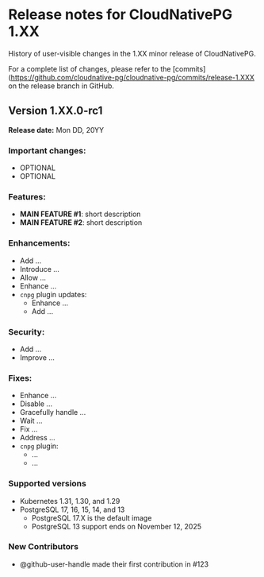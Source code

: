 <!--

Copy this file inside `docs/src/release_notes/v1.XX.md`, making
sure you remove this comment.

Create a spreadsheet with the list of commits since the last minor release:

Use the last known tag on `main` branch as a start (e.g. LAST_TAG=v1.25.1).

```bash
LAST_TAG=v1.25.1
git checkout main
git log ${LAST_TAG}.. --oneline --pretty="format:%h;%s" > log.csv
```
-->
# Release notes for CloudNativePG 1.XX

History of user-visible changes in the 1.XX minor release of CloudNativePG.

For a complete list of changes, please refer to the
[commits](https://github.com/cloudnative-pg/cloudnative-pg/commits/release-1.XXX
on the release branch in GitHub.

## Version 1.XX.0-rc1

**Release date:** Mon DD, 20YY

<!--
If individual PRs are mentioned, make sure to include the contributor's GitHub handle alongside it.
-->

### Important changes:

- OPTIONAL
- OPTIONAL

### Features:

- **MAIN FEATURE #1**: short description
- **MAIN FEATURE #2**: short description

### Enhancements:

- Add ...
- Introduce ...
- Allow ...
- Enhance ...
- `cnpg` plugin updates:
    - Enhance ...
    - Add ...

### Security:

- Add ...
- Improve ...

### Fixes:

- Enhance ...
- Disable ...
- Gracefully handle ...
- Wait ...
- Fix ...
- Address ...
- `cnpg` plugin:
    - ...
    - ...

### Supported versions

- Kubernetes 1.31, 1.30, and 1.29
- PostgreSQL 17, 16, 15, 14, and 13
    - PostgreSQL 17.X is the default image
    - PostgreSQL 13 support ends on November 12, 2025

### New Contributors

- @github-user-handle made their first contribution in #123
